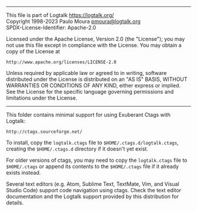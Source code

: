 ________________________________________________________________________

This file is part of Logtalk <https://logtalk.org/>  
Copyright 1998-2023 Paulo Moura <pmoura@logtalk.org>  
SPDX-License-Identifier: Apache-2.0

Licensed under the Apache License, Version 2.0 (the "License");
you may not use this file except in compliance with the License.
You may obtain a copy of the License at

    http://www.apache.org/licenses/LICENSE-2.0

Unless required by applicable law or agreed to in writing, software
distributed under the License is distributed on an "AS IS" BASIS,
WITHOUT WARRANTIES OR CONDITIONS OF ANY KIND, either express or implied.
See the License for the specific language governing permissions and
limitations under the License.
________________________________________________________________________


This folder contains minimal support for using Exuberant Ctags  with Logtalk:

	http://ctags.sourceforge.net/

To install, copy the `logtalk.ctags` file to `$HOME/.ctags.d/logtalk.ctags`,
creating the `$HOME/.ctags.d` directory if it doesn't yet exist.

For older versions of ctags, you may need to copy the `logtalk.ctags` file to
`$HOME/.ctags` or append its contents to the `$HOME/.ctags` file if it already
exists instead.

Several text editors (e.g. Atom, Sublime Text, TextMate, Vim, and Visual Studio
Code) support code navigation using ctags. Check the text editor documentation
and the Logtalk support provided by this distribution for details.

